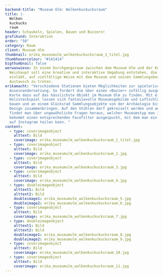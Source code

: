 ```yaml
---
backend-title: "Museum Ulm: Wolkenkuckucksraum"
title: |-
  Wolken
  kuckucks
  raum
header: Schaukeln, Spielen, Bauen und Buzzern!
grafikund: Interaktion
order: "50"
category: Raum
client: Museum Ulm
thumbnail: erika_museumulm_wolkenkuckucksraum_1_titel.jpg
thumbhovercolour: "#141414"
bigthumbnail: false
werwaswieso: In einem Durchgangsraum zwischen dem Museum Ulm und der Kunsthalle
  Weishaupt soll eine kreative und interaktive Umgebung entstehen, die dazu
  einlädt, auf vielfältige Weise mit dem Museum und seinen Sammlungsbeständen in
  Austausch zu treten.
erikamacht: "Verschiedene Stationen bieten Möglichkeiten zur spielerischen
  Auseinandersetzung. So fordert die über einen »Buzzer« zufällig ausgelöste
  Karte dazu auf das hässlichste Objekt im Museum Ulm zu finden. Mit einem
  Holzsteckspiel lassen sich fantasievolle Museumsgebilde und Luftschlösser
  bauen und an einem Glücksrad Sammlungsobjekte von der Archäologie bis zum
  Design zusammenbringen. Auf den Stühlen darf gekreiselt werden und an der Wand
  findet man über ungewöhnliche Fragen heraus, welcher Museumstyp man ist und
  bekommt einen entsprechenden Facefilter ausgespuckt, mit dem man ein Selfie
  auf Instagram teilen kann. "
content:
  - type: coverimageobject
    alttext: Bild
    coverimage: erika_museumulm_wolkenkuckucksraum_1_titel.jpg
  - type: coverimageobject
    alttext: Bild
    coverimage: erika_museumulm_wolkenkuckucksraum_2.jpg
  - type: coverimageobject
    alttext: Bild
    coverimage: erika_museumulm_wolkenkuckucksraum_3.jpg
  - type: coverimageobject
    alttext: Bild
    coverimage: erika_museumulm_wolkenkuckucksraum_4.jpg
  - type: doubleimageobject
    alttext1: Bild
    alttext2: Bild
    doubleimage1: erika_museumulm_wolkenkuckucksraum_5.jpg
    doubleimage2: erika_museumulm_wolkenkuckucksraum_6.jpg
  - type: coverimageobject
    alttext: Bild
    coverimage: erika_museumulm_wolkenkuckucksraum_7.jpg
  - type: doubleimageobject
    alttext1: Bild
    alttext2: Bild
    doubleimage1: erika_museumulm_wolkenkuckucksraum_8.jpg
    doubleimage2: erika_museumulm_wolkenkuckucksraum_9.jpg
  - type: coverimageobject
    alttext: Bild
    coverimage: erika_museumulm_wolkenkuckucksraum_10.jpg
  - type: coverimageobject
    alttext: Bild
    coverimage: erika_museumulm_wolkenkuckucksraum_11.jpg
---
```

